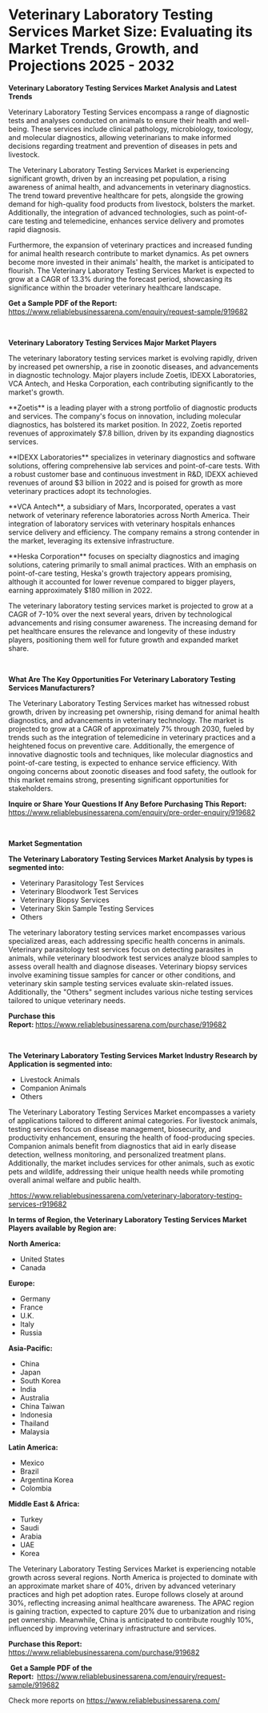 <p><h1>Veterinary Laboratory Testing Services Market Size: Evaluating its Market Trends, Growth, and Projections 2025 - 2032</h1></p><p><strong>Veterinary Laboratory Testing Services Market Analysis and Latest Trends</strong></p>
<p><p>Veterinary Laboratory Testing Services encompass a range of diagnostic tests and analyses conducted on animals to ensure their health and well-being. These services include clinical pathology, microbiology, toxicology, and molecular diagnostics, allowing veterinarians to make informed decisions regarding treatment and prevention of diseases in pets and livestock.</p><p>The Veterinary Laboratory Testing Services Market is experiencing significant growth, driven by an increasing pet population, a rising awareness of animal health, and advancements in veterinary diagnostics. The trend toward preventive healthcare for pets, alongside the growing demand for high-quality food products from livestock, bolsters the market. Additionally, the integration of advanced technologies, such as point-of-care testing and telemedicine, enhances service delivery and promotes rapid diagnosis.</p><p>Furthermore, the expansion of veterinary practices and increased funding for animal health research contribute to market dynamics. As pet owners become more invested in their animals' health, the market is anticipated to flourish. The Veterinary Laboratory Testing Services Market is expected to grow at a CAGR of 13.3% during the forecast period, showcasing its significance within the broader veterinary healthcare landscape.</p></p>
<p><strong>Get a Sample PDF of the Report:&nbsp;</strong> <a href="https://www.reliablebusinessarena.com/enquiry/request-sample/919682?utm_campaign=2566&utm_medium=2&utm_source=Github&utm_content=ia&utm_term=07032025&utm_id=veterinary-laboratory-testing-services">https://www.reliablebusinessarena.com/enquiry/request-sample/919682</a></p>
<p>&nbsp;</p>
<p><strong>Veterinary Laboratory Testing Services Major Market Players</strong></p>
<p><p>The veterinary laboratory testing services market is evolving rapidly, driven by increased pet ownership, a rise in zoonotic diseases, and advancements in diagnostic technology. Major players include Zoetis, IDEXX Laboratories, VCA Antech, and Heska Corporation, each contributing significantly to the market's growth.</p><p>**Zoetis** is a leading player with a strong portfolio of diagnostic products and services. The company's focus on innovation, including molecular diagnostics, has bolstered its market position. In 2022, Zoetis reported revenues of approximately $7.8 billion, driven by its expanding diagnostics services.</p><p>**IDEXX Laboratories** specializes in veterinary diagnostics and software solutions, offering comprehensive lab services and point-of-care tests. With a robust customer base and continuous investment in R&D, IDEXX achieved revenues of around $3 billion in 2022 and is poised for growth as more veterinary practices adopt its technologies.</p><p>**VCA Antech**, a subsidiary of Mars, Incorporated, operates a vast network of veterinary reference laboratories across North America. Their integration of laboratory services with veterinary hospitals enhances service delivery and efficiency. The company remains a strong contender in the market, leveraging its extensive infrastructure.</p><p>**Heska Corporation** focuses on specialty diagnostics and imaging solutions, catering primarily to small animal practices. With an emphasis on point-of-care testing, Heska's growth trajectory appears promising, although it accounted for lower revenue compared to bigger players, earning approximately $180 million in 2022.</p><p>The veterinary laboratory testing services market is projected to grow at a CAGR of 7-10% over the next several years, driven by technological advancements and rising consumer awareness. The increasing demand for pet healthcare ensures the relevance and longevity of these industry players, positioning them well for future growth and expanded market share.</p></p>
<p>&nbsp;</p>
<p><strong>What Are The Key Opportunities For Veterinary Laboratory Testing Services Manufacturers?</strong></p>
<p><p>The Veterinary Laboratory Testing Services market has witnessed robust growth, driven by increasing pet ownership, rising demand for animal health diagnostics, and advancements in veterinary technology. The market is projected to grow at a CAGR of approximately 7% through 2030, fueled by trends such as the integration of telemedicine in veterinary practices and a heightened focus on preventive care. Additionally, the emergence of innovative diagnostic tools and techniques, like molecular diagnostics and point-of-care testing, is expected to enhance service efficiency. With ongoing concerns about zoonotic diseases and food safety, the outlook for this market remains strong, presenting significant opportunities for stakeholders.</p></p>
<p><strong>Inquire or Share Your Questions If Any Before Purchasing This Report:</strong> <a href="https://www.reliablebusinessarena.com/enquiry/pre-order-enquiry/919682?utm_campaign=2566&utm_medium=2&utm_source=Github&utm_content=ia&utm_term=07032025&utm_id=veterinary-laboratory-testing-services">https://www.reliablebusinessarena.com/enquiry/pre-order-enquiry/919682</a></p>
<p>&nbsp;</p>
<p><strong>Market Segmentation</strong></p>
<p><strong>The Veterinary Laboratory Testing Services Market Analysis by types is segmented into:</strong></p>
<p><ul><li>Veterinary Parasitology Test Services</li><li>Veterinary Bloodwork Test Services</li><li>Veterinary Biopsy Services</li><li>Veterinary Skin Sample Testing Services</li><li>Others</li></ul></p>
<p><p>The veterinary laboratory testing services market encompasses various specialized areas, each addressing specific health concerns in animals. Veterinary parasitology test services focus on detecting parasites in animals, while veterinary bloodwork test services analyze blood samples to assess overall health and diagnose diseases. Veterinary biopsy services involve examining tissue samples for cancer or other conditions, and veterinary skin sample testing services evaluate skin-related issues. Additionally, the "Others" segment includes various niche testing services tailored to unique veterinary needs.</p></p>
<p><strong>Purchase this Report:&nbsp;</strong><a href="https://www.reliablebusinessarena.com/purchase/919682?utm_campaign=2566&utm_medium=2&utm_source=Github&utm_content=ia&utm_term=07032025&utm_id=veterinary-laboratory-testing-services">https://www.reliablebusinessarena.com/purchase/919682</a></p>
<p>&nbsp;</p>
<p><strong>The Veterinary Laboratory Testing Services Market Industry Research by Application is segmented into:</strong></p>
<p><ul><li>Livestock Animals</li><li>Companion Animals</li><li>Others</li></ul></p>
<p><p>The Veterinary Laboratory Testing Services Market encompasses a variety of applications tailored to different animal categories. For livestock animals, testing services focus on disease management, biosecurity, and productivity enhancement, ensuring the health of food-producing species. Companion animals benefit from diagnostics that aid in early disease detection, wellness monitoring, and personalized treatment plans. Additionally, the market includes services for other animals, such as exotic pets and wildlife, addressing their unique health needs while promoting overall animal welfare and public health.</p></p>
<p><a href="https://www.reliablebusinessarena.com/veterinary-laboratory-testing-services-r919682?utm_campaign=2566&utm_medium=2&utm_source=Github&utm_content=ia&utm_term=07032025&utm_id=veterinary-laboratory-testing-services">&nbsp;https://www.reliablebusinessarena.com/veterinary-laboratory-testing-services-r919682</a></p>
<p><strong>In terms of Region, the Veterinary Laboratory Testing Services Market Players available by Region are:</strong></p>
<p>
    <p> <strong> North America: </strong>
        <ul>
            <li>United States</li>
            <li>Canada</li>
        </ul>
        </p> 
    <p> <strong> Europe: </strong>
        <ul>
            <li>Germany</li>
            <li>France</li>
            <li>U.K.</li>
            <li>Italy</li>
            <li>Russia</li>
        </ul>
        </p> 
    <p> <strong> Asia-Pacific: </strong>
        <ul>
            <li>China</li>
            <li>Japan</li>
            <li>South Korea</li>
            <li>India</li>
            <li>Australia</li>
            <li>China Taiwan</li>
            <li>Indonesia</li>
            <li>Thailand</li>
            <li>Malaysia</li>
        </ul>
        </p> 
    <p> <strong> Latin America: </strong>
        <ul>
            <li>Mexico</li>
            <li>Brazil</li>
            <li>Argentina Korea</li>
            <li>Colombia</li>
        </ul>
        </p> 
    <p> <strong> Middle East & Africa: </strong>
        <ul>
            <li>Turkey</li>
            <li>Saudi</li>
            <li>Arabia</li>
            <li>UAE</li>
            <li>Korea</li>
        </ul>
    </p>
    </p>
<p><p>The Veterinary Laboratory Testing Services Market is experiencing notable growth across several regions. North America is projected to dominate with an approximate market share of 40%, driven by advanced veterinary practices and high pet adoption rates. Europe follows closely at around 30%, reflecting increasing animal healthcare awareness. The APAC region is gaining traction, expected to capture 20% due to urbanization and rising pet ownership. Meanwhile, China is anticipated to contribute roughly 10%, influenced by improving veterinary infrastructure and services.</p></p>
<p><strong>Purchase this Report: </strong><a href="https://www.reliablebusinessarena.com/purchase/919682?utm_campaign=2566&utm_medium=2&utm_source=Github&utm_content=ia&utm_term=07032025&utm_id=veterinary-laboratory-testing-services">https://www.reliablebusinessarena.com/purchase/919682</a></p>
<p>&nbsp;<strong>Get a Sample PDF of the Report:&nbsp;&nbsp;</strong><a href="https://www.reliablebusinessarena.com/enquiry/request-sample/919682?utm_campaign=2566&utm_medium=2&utm_source=Github&utm_content=ia&utm_term=07032025&utm_id=veterinary-laboratory-testing-services">https://www.reliablebusinessarena.com/enquiry/request-sample/919682</a></p>
<p><strong></strong></p>
<p>Check more reports on <a href="https://www.reliablebusinessarena.com/?utm_campaign=2566&utm_medium=2&utm_source=Github&utm_content=ia&utm_term=07032025&utm_id=veterinary-laboratory-testing-services">https://www.reliablebusinessarena.com/</a></p>